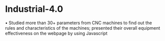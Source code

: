 # Industrial-4.0

• Studied more than 30+ parameters from CNC machines to find out the rules and characteristics of the machines; presented their overall equipment effectiveness on the webpage by using Javascript
